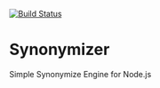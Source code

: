 [![Build Status](https://travis-ci.org/Pitzcarraldo/synonymizer.svg?branch=master)](https://travis-ci.org/Pitzcarraldo/synonymizer)

# Synonymizer

Simple Synonymize Engine for Node.js

